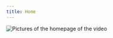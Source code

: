 ```yaml
---
title: Home
---
```


<subhome
    title="Starcloudsea's videos" 
    subtitle="The best video production software is Blender and Davinci Resolve (only for me 😉 )" 
    tagline="Starcloudsea is very proud of herself here because he can make videos 😈 (False, I suck at technology 🥴)"
    tiptitle="<- 在侧边栏查看更多.">
    <img src="/Images/docs/Shared/Blogs/MediaLibrary/Videos/VideosHome.png" alt="Pictures of the homepage of the video" title="There's something wrong with the Creeper and Skeleton models, it doesn't work 💢" style="padding-bottom: 40px;" class="subhomeimg"/>
</subhome>